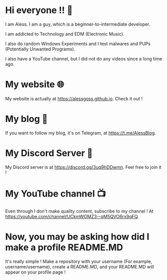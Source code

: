 # Hi everyone !! 👋

I am Aless. I am a guy, which is a beginner-to-intermediate developer.

I am addicted to Technology and EDM (Electronic Music).

I also do random Windows Experiments and I test malwares and PUPs (Potentially Unwanted Programs).

I also have a YouTube channel, but I did not do any videos since a long time ago.

# My website 🌐

My website is actually at https://alessgoss.github.io. Check it out !

# My blog 📢

If you want to follow my blog, it's on Telegram, at https://t.me/AlessBlog.

# My Discord Server 💬

My Discord server is at https://discord.gg/3uq9hDDwmn. Feel free to join it !

# My YouTube channel 📺

Even through I don't make quality content, subscribe to my channel ! At https://youtube.com/channel/UCkmWOMZ3--qM5QVO6rx9qFQ.

# Now, you may be asking how did I make a profile README.MD

It's really simple ! Make a repository with your username (For example, username/username), create a README.MD, and your README.MD will appear on your profile page !
